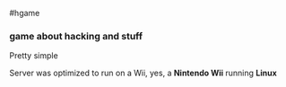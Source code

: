 #hgame

### game about hacking and stuff

Pretty simple

Server was optimized to run on a Wii, yes, a **Nintendo Wii** running **Linux**
